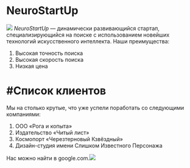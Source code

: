# NeuroStartUp
![](https://netology-code.github.io/git-homeworks/introduction/assets/logo.png)
*NeuroStartUp* — динамически развивающийся стартап, специализирующийся на поиске с использованием новейших технологий искусственного интеллекта.
Наши преимущества:
1. Высокая точность поиска
  1. Высокая скорость поиска
  2. Низкая цена

# #Список клиентов
Мы на столько крутые, что уже успели поработать со следующими компаниями:

1. ООО «Рога и копыта»
  1. Издательство «Читый лист»
  2. Космопорт «Черезтерновый Кзвёздный»
  3. Дизайн-студия имени Слишком Известного Персонажа

Нас можно найти в google.com.![](https://google.com)